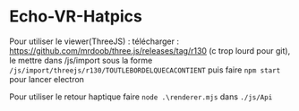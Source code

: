 # Echo-VR-Hatpics

Pour utiliser le viewer(ThreeJS) : 
télécharger : https://github.com/mrdoob/three.js/releases/tag/r130 (c trop lourd pour git), le mettre dans /js/import sous la forme `/js/import/threejs/r130/TOUTLEBORDELQUECACONTIENT`
puis faire `npm start` pour lancer electron

Pour utiliser le retour haptique
faire `node .\renderer.mjs` dans `./js/Api`
